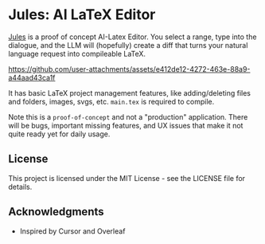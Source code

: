 # Jules: AI LaTeX Editor

[Jules](https://juleseditor.com) is a proof of concept AI-Latex Editor. You select a range, type into the dialogue, and the LLM will (hopefully) create a diff that turns your natural language request into compileable LaTeX.  


https://github.com/user-attachments/assets/e412de12-4272-463e-88a9-a44aad43ca1f


It has basic LaTeX project management features, like adding/deleting files and folders, images, svgs, etc. `main.tex` is required to compile.

Note this is a `proof-of-concept` and not a "production" application. There will be bugs, important missing features, and UX issues that make it not quite ready yet for daily usage.


## License

This project is licensed under the MIT License - see the LICENSE file for details.

## Acknowledgments

- Inspired by Cursor and Overleaf

